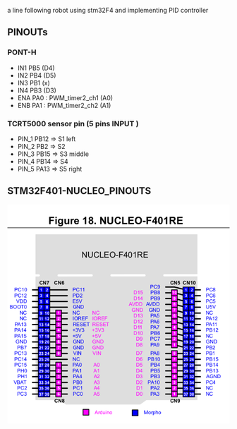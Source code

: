 a line following robot using stm32F4 and implementing PID controller
## PINOUTs 

### PONT-H 
- IN1 PB5  (D4)	
- IN2 PB4  (D5)	
- IN3 PB1  (x)
- IN4 PB3  (D3)
- ENA PA0 : PWM_timer2_ch1 (A0)  
- ENB PA1 : PWM_timer2_ch2 (A1) 

### TCRT5000 sensor pin (5 pins INPUT ) 
- PIN_1 PB12 	=> S1 left 
- PIN_2 PB2     => S2 
- PIN_3 PB15    => S3 middle
- PIN_4 PB14    => S4 
- PIN_5 PA13 	=> S5 right  

## STM32F401-NUCLEO_PINOUTS
![image](./Docs/stm32f401-NUCLEO_PINOUTS.png)
